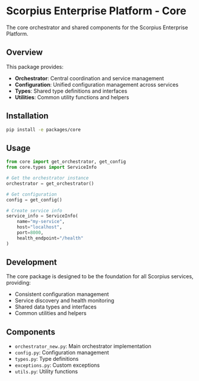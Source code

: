 # Scorpius Enterprise Platform - Core

The core orchestrator and shared components for the Scorpius Enterprise Platform.

## Overview

This package provides:

- **Orchestrator**: Central coordination and service management
- **Configuration**: Unified configuration management across services
- **Types**: Shared type definitions and interfaces
- **Utilities**: Common utility functions and helpers

## Installation

```bash
pip install -e packages/core
```

## Usage

```python
from core import get_orchestrator, get_config
from core.types import ServiceInfo

# Get the orchestrator instance
orchestrator = get_orchestrator()

# Get configuration
config = get_config()

# Create service info
service_info = ServiceInfo(
    name="my-service",
    host="localhost",
    port=8000,
    health_endpoint="/health"
)
```

## Development

The core package is designed to be the foundation for all Scorpius services, providing:

- Consistent configuration management
- Service discovery and health monitoring
- Shared data types and interfaces
- Common utilities and helpers

## Components

- `orchestrator_new.py`: Main orchestrator implementation
- `config.py`: Configuration management
- `types.py`: Type definitions
- `exceptions.py`: Custom exceptions
- `utils.py`: Utility functions
